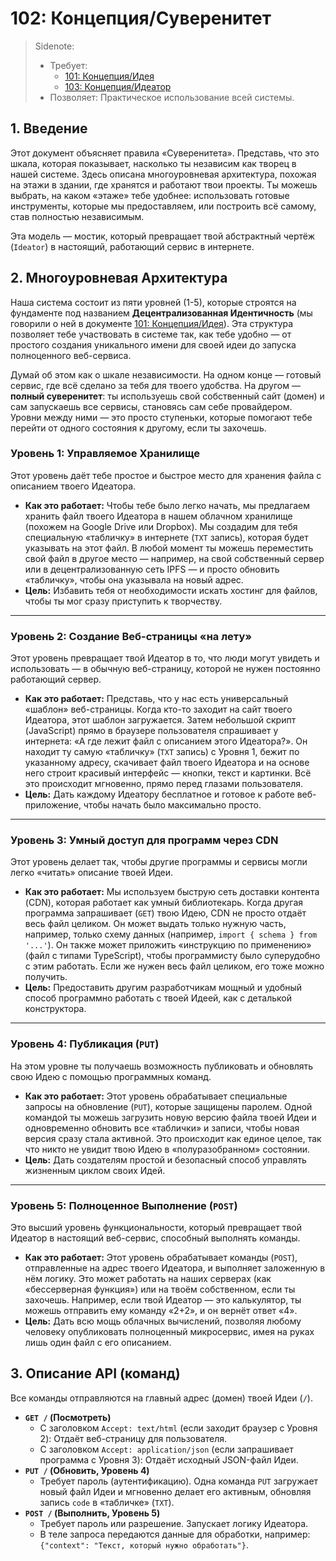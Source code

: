 # 102: Концепция/Суверенитет

> Sidenote:
>
> - Требует:
>   - [101: Концепция/Идея](./101_concept_idea.md)
>   - [103: Концепция/Идеатор](./103_concept_ideator.md)
> - Позволяет: Практическое использование всей системы.

## 1. Введение

Этот документ объясняет правила «Суверенитета». Представь, что это шкала, которая показывает, насколько ты независим как творец в нашей системе. Здесь описана многоуровневая архитектура, похожая на этажи в здании, где хранятся и работают твои проекты. Ты можешь выбрать, на каком «этаже» тебе удобнее: использовать готовые инструменты, которые мы предоставляем, или построить всё самому, став полностью независимым.

Эта модель — мостик, который превращает твой абстрактный чертёж (`Ideator`) в настоящий, работающий сервис в интернете.

## 2. Многоуровневая Архитектура

Наша система состоит из пяти уровней (1-5), которые строятся на фундаменте под названием **Децентрализованная Идентичность** (мы говорили о ней в документе [101: Концепция/Идея](./101_concept_idea.md)). Эта структура позволяет тебе участвовать в системе так, как тебе удобно — от простого создания уникального имени для своей идеи до запуска полноценного веб-сервиса.

Думай об этом как о шкале независимости. На одном конце — готовый сервис, где всё сделано за тебя для твоего удобства. На другом — **полный суверенитет**: ты используешь свой собственный сайт (домен) и сам запускаешь все сервисы, становясь сам себе провайдером. Уровни между ними — это просто ступеньки, которые помогают тебе перейти от одного состояния к другому, если ты захочешь.

### Уровень 1: Управляемое Хранилище

Этот уровень даёт тебе простое и быстрое место для хранения файла с описанием твоего Идеатора.

- **Как это работает:** Чтобы тебе было легко начать, мы предлагаем хранить файл твоего Идеатора в нашем облачном хранилище (похожем на Google Drive или Dropbox). Мы создадим для тебя специальную «табличку» в интернете (`TXT` запись), которая будет указывать на этот файл. В любой момент ты можешь переместить свой файл в другое место — например, на свой собственный сервер или в децентрализованную сеть IPFS — и просто обновить «табличку», чтобы она указывала на новый адрес.
- **Цель:** Избавить тебя от необходимости искать хостинг для файлов, чтобы ты мог сразу приступить к творчеству.

---

### Уровень 2: Создание Веб-страницы «на лету»

Этот уровень превращает твой Идеатор в то, что люди могут увидеть и использовать — в обычную веб-страницу, которой не нужен постоянно работающий сервер.

- **Как это работает:** Представь, что у нас есть универсальный «шаблон» веб-страницы. Когда кто-то заходит на сайт твоего Идеатора, этот шаблон загружается. Затем небольшой скрипт (JavaScript) прямо в браузере пользователя спрашивает у интернета: «А где лежит файл с описанием этого Идеатора?». Он находит ту самую «табличку» (`TXT` запись) с Уровня 1, бежит по указанному адресу, скачивает файл твоего Идеатора и на основе него строит красивый интерфейс — кнопки, текст и картинки. Всё это происходит мгновенно, прямо перед глазами пользователя.
- **Цель:** Дать каждому Идеатору бесплатное и готовое к работе веб-приложение, чтобы начать было максимально просто.

---

### Уровень 3: Умный доступ для программ через CDN

Этот уровень делает так, чтобы другие программы и сервисы могли легко «читать» описание твоей Идеи.

- **Как это работает:** Мы используем быструю сеть доставки контента (CDN), которая работает как умный библиотекарь. Когда другая программа запрашивает (`GET`) твою Идею, CDN не просто отдаёт весь файл целиком. Он может выдать только нужную часть, например, только схему данных (например, `import { schema } from '...'`). Он также может приложить «инструкцию по применению» (файл с типами TypeScript), чтобы программисту было суперудобно с этим работать. Если же нужен весь файл целиком, его тоже можно получить.
- **Цель:** Предоставить другим разработчикам мощный и удобный способ программно работать с твоей Идеей, как с деталькой конструктора.

---

### Уровень 4: Публикация (`PUT`)

На этом уровне ты получаешь возможность публиковать и обновлять свою Идею с помощью программных команд.

- **Как это работает:** Этот уровень обрабатывает специальные запросы на обновление (`PUT`), которые защищены паролем. Одной командой ты можешь загрузить новую версию файла твоей Идеи и одновременно обновить все «таблички» и записи, чтобы новая версия сразу стала активной. Это происходит как единое целое, так что никто не увидит твою Идею в «полуразобранном» состоянии.
- **Цель:** Дать создателям простой и безопасный способ управлять жизненным циклом своих Идей.

---

### Уровень 5: Полноценное Выполнение (`POST`)

Это высший уровень функциональности, который превращает твой Идеатор в настоящий веб-сервис, способный выполнять команды.

- **Как это работает:** Этот уровень обрабатывает команды (`POST`), отправленные на адрес твоего Идеатора, и выполняет заложенную в нём логику. Это может работать на наших серверах (как «бессерверная функция») или на твоём собственном, если ты захочешь. Например, если твой Идеатор — это калькулятор, ты можешь отправить ему команду «2+2», и он вернёт ответ «4».
- **Цель:** Дать всю мощь облачных вычислений, позволяя любому человеку опубликовать полноценный микросервис, имея на руках лишь один файл с его описанием.

## 3. Описание API (команд)

Все команды отправляются на главный адрес (домен) твоей Идеи (`/`).

- **`GET /` (Посмотреть)**
  - С заголовком `Accept: text/html` (если заходит браузер с Уровня 2): Отдаёт веб-страницу для пользователя.
  - С заголовком `Accept: application/json` (если запрашивает программа с Уровня 3): Отдаёт исходный JSON-файл Идеи.
- **`PUT /` (Обновить, Уровень 4)**
  - Требует пароль (аутентификацию). Одна команда `PUT` загружает новый файл Идеи и мгновенно делает его активным, обновляя запись `code` в «табличке» (`TXT`).
- **`POST /` (Выполнить, Уровень 5)**
  - Требует пароль или разрешение. Запускает логику Идеатора.
  - В теле запроса передаются данные для обработки, например: `{"context": "Текст, который нужно обработать"}`.